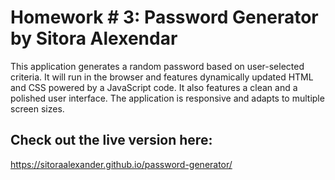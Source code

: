 # Homework # 3: Password Generator by Sitora Alexendar

This application generates a random password based on user-selected criteria. It will run in the browser and features dynamically updated HTML and CSS powered by a JavaScript code. It also features a clean and a polished user interface. The application is responsive and adapts to multiple screen sizes.

## Check out the live version here:
https://sitoraalexander.github.io/password-generator/